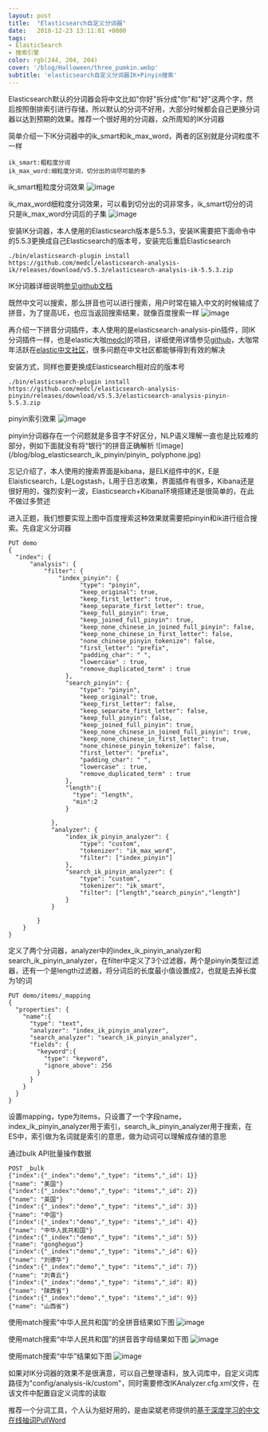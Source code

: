 ```yaml
---
layout: post
title:  "Elasticsearch自定义分词器"
date:   2018-12-23 13:11:01 +0800
tags:
- ElasticSearch
- 搜索引擎
color: rgb(244, 204, 204)
cover: '/blog/Halloween/three_pumkin.webp'
subtitle: 'elasticsearch自定义分词器IK+Pinyin搜索'
---
```


Elasticsearch默认的分词器会将中文比如"你好"拆分成"你"和"好"这两个字，然后按照倒排索引进行存储，所以默认的分词不好用，大部分时候都会自己更换分词器以达到预期的效果。推荐一个很好用的分词器，众所周知的IK分词器

简单介绍一下IK分词器中的ik\_smart和ik\_max_word，两者的区别就是分词粒度不一样

```
ik_smart:粗粒度分词
ik_max_word:细粒度分词，切分出的词尽可能的多
```
ik_smart粗粒度分词效果
![image](/blog/blog_elasticsearch_ik_pinyin/ik_smart.jpg)

ik\_max\_word细粒度分词效果，可以看到切分出的词非常多，ik\_smart切分的词只是ik\_max_word分词后的子集
![image](/blog/blog_elasticsearch_ik_pinyin/ik_max_word.jpg)

安装IK分词器，本人使用的Elasticsearch版本是5.5.3，安装IK需要把下面命令中的5.5.3更换成自己Elasticsearch的版本号，安装完后重启Elasticsearch
```
./bin/elasticsearch-plugin install https://github.com/medcl/elasticsearch-analysis-ik/releases/download/v5.5.3/elasticsearch-analysis-ik-5.5.3.zip
```

IK分词器详细说明[参见github文档](https://github.com/medcl/elasticsearch-analysis-ik)

既然中文可以搜索，那么拼音也可以进行搜索，用户时常在输入中文的时候输成了拼音，为了提高UE，也应当返回搜索结果，就像百度搜索一样
![image](/blog/blog_elasticsearch_ik_pinyin/baidu.jpg)

再介绍一下拼音分词插件，本人使用的是elasticsearch-analysis-pin插件，同IK分词插件一样，也是elastic大咖[medcl](https://github.com/medcl)的项目，详细使用详情参见[github](https://github.com/medcl/elasticsearch-analysis-pinyin)，大咖常年活跃在[elastic中文社区](https://elasticsearch.cn/)，很多问题在中文社区都能够得到有效的解决

安装方式，同样也要更换成Elasticsearch相对应的版本号
```
./bin/elasticsearch-plugin install https://github.com/medcl/elasticsearch-analysis-pinyin/releases/download/v5.5.3/elasticsearch-analysis-pinyin-5.5.3.zip
```

pinyin索引效果
![image](/blog/blog_elasticsearch_ik_pinyin/pinyin.jpg)

pinyin分词器存在一个问题就是多音字不好区分，NLP语义理解一直也是比较难的部分，例如下面就没有将“银行”的拼音正确解析
![image](/blog/blog_elasticsearch_ik_pinyin/pinyin_ polyphone.jpg)

忘记介绍了，本人使用的搜索界面是kibana，是ELK组件中的K，E是Elaisticsearch，L是Logstash，L用于日志收集，界面插件有很多，Kibana还是很好用的，强烈安利一波，Elasticsearch+Kibana环境搭建还是很简单的，在此不做过多赘述

进入正题，我们想要实现上图中百度搜索这种效果就需要把pinyin和ik进行组合搜索。先自定义分词器

```
PUT demo
{
  "index": {
      "analysis": {
          "filter": {
              "index_pinyin": {
                    "type": "pinyin",
                    "keep_original": true,
                    "keep_first_letter": true,
                    "keep_separate_first_letter": true,
                    "keep_full_pinyin": true,
                    "keep_joined_full_pinyin": true,
                    "keep_none_chinese_in_joined_full_pinyin": false,
                    "keep_none_chinese_in_first_letter": false,
                    "none_chinese_pinyin_tokenize": false,
                    "first_letter": "prefix",
                    "padding_char": " ",
                    "lowercase" : true,
                    "remove_duplicated_term" : true
                },
                "search_pinyin": {
                    "type": "pinyin",
                    "keep_original": true,
                    "keep_first_letter": false,
                    "keep_separate_first_letter": false,
                    "keep_full_pinyin": false,
                    "keep_joined_full_pinyin": true,
                    "keep_none_chinese_in_joined_full_pinyin": true,
                    "keep_none_chinese_in_first_letter": true,
                    "none_chinese_pinyin_tokenize": false,
                    "first_letter": "prefix",
                    "padding_char": " ",
                    "lowercase" : true,
                    "remove_duplicated_term" : true
                },
                "length":{
                  "type": "length",
                  "min":2
                }
                
            },
            "analyzer": {
                "index_ik_pinyin_analyzer": {
                    "type": "custom",
                    "tokenizer": "ik_max_word",
                    "filter": ["index_pinyin"]
                },
                "search_ik_pinyin_analyzer": {
                    "type": "custom",
                    "tokenizer": "ik_smart",
                    "filter": ["length","search_pinyin","length"]
                }
            }
            
        }
    }
}
```

定义了两个分词器，analyzer中的index\_ik\_pinyin\_analyzer和search\_ik\_pinyin_analyzer，在filter中定义了3个过滤器，两个是pinyin类型过滤器，还有一个是length过滤器，将分词后的长度最小值设置成2，也就是去掉长度为1的词

```
PUT demo/items/_mapping
{
  "properties": {
    "name":{
      "type": "text",
      "analyzer": "index_ik_pinyin_analyzer",
      "search_analyzer": "search_ik_pinyin_analyzer",
      "fields": {
        "keyword":{
          "type": "keyword",
          "ignore_above": 256
        }
      }
    }
  }
}
```
设置mapping，type为items，只设置了一个字段name，index\_ik\_pinyin\_analyzer用于索引，search\_ik\_pinyin\_analyzer用于搜索，在ES中，索引做为名词就是索引的意思，做为动词可以理解成存储的意思

通过bulk API批量操作数据

```
POST _bulk
{"index":{"_index":"demo","_type": "items","_id": 1}}
{"name": "美国"}
{"index":{"_index":"demo","_type": "items","_id": 2}}
{"name": "英国"}
{"index":{"_index":"demo","_type": "items","_id": 3}}
{"name": "中国"}
{"index":{"_index":"demo","_type": "items","_id": 4}}
{"name": "中华人民共和国"}
{"index":{"_index":"demo","_type": "items","_id": 5}}
{"name": "gongheguo"}
{"index":{"_index":"demo","_type": "items","_id": 6}}
{"name": "刘德华"}
{"index":{"_index":"demo","_type": "items","_id": 7}}
{"name": "刘青云"}
{"index":{"_index":"demo","_type": "items","_id": 8}}
{"name": "陕西省"}
{"index":{"_index":"demo","_type": "items","_id": 9}}
{"name": "山西省"}
```

使用match搜索“中华人民共和国”的全拼音结果如下图
![image](/blog/blog_elasticsearch_ik_pinyin/search_pinyin.jpg)

使用match搜索“中华人民共和国”的拼音首字母结果如下图
![image](/blog/blog_elasticsearch_ik_pinyin/search_first_pinyin.jpg)

使用match搜索“中华”结果如下图
![image](/blog/blog_elasticsearch_ik_pinyin/search_term.jpg)

如果对IK分词器的效果不是很满意，可以自己整理语料，放入词库中，自定义词库路径为\"config/analysis-ik/custom\"，同时需要修改IKAnalyzer.cfg.xml文件，在该文件中配置自定义词库的读取

推荐一个分词工具，个人认为挺好用的，是由梁斌老师提供的[基于深度学习的中文在线抽词PullWord](http://www.pullword.com/)